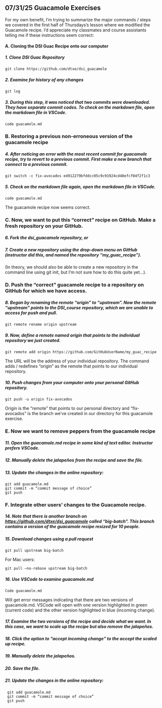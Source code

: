 ## 07/31/25 Guacamole Exercises

For my own benefit, I’m trying to summarize the major commands / steps we covered in the first half of Thursdays’s lesson where we modified the Guacamole recipe.  I’d appreciate my classmates and course assistants telling me if these instructions seem correct:

#### A. Cloning the DSI Guac Recipe onto our computer

##### 1. Clone DSI Guac Repository

``` git clone https://github.com/dtxe/dsi_guacamole ```

##### 2. Examine for history of any changes

``` git log ```

##### 3. During this step, it was noticed that two commits were downloaded.  They have separate commit codes. To check on the markdown file, open the markdown file in VSCode.

``` code guacamole.md ``` 

### B. Restoring a previous non-erroneous version of the guacamole recipe

##### 4. After noticing an error with the most recent commit for guacamole recipe, try to revert to a previous commit.  First make a new branch that connect to a previous commit.

``` git switch -c fix-avocados e4912279bfddcc05c9c91924cd40efcf04f2f1c3 ```

##### 5. Check on the markdown file again, open the markdown file in VSCode.

``` code guacamole.md ```

  The guacamole recipe now seems correct.

 ### C. Now, we want to put this “correct” recipe on GitHub.  Make a fresh repository on your GitHub.

##### 6. Fork the dsi_guacamole repository,  or
##### 7. Create a new repository using the drop-down menu on GitHub (instructor did this, and named the repository “my_guac_recipe”).

(In theory, we should also be able to create a new repository in the command line using git init, but I’m not sure how to do this quite yet…).

### D. Push the “correct” guacamole recipe to a repository on GitHub for which we have access.  

##### 8. Began by renaming the remote “origin” to “upstream”.  Now the remote “upstream” points to the DSI_course repository, which we are unable to access for push and pull.

``` git remote rename origin upstream ```

##### 9. Now, define a remote named origin that points to the individual repository we just created.

``` git remote add origin https://github.com/GitHubUserName/my_guac_recipe ```

The URL will be the address of your individual repository.  The command adds / redefines “origin” as the remote that points to our individual repository.

##### 10. Push changes from your computer onto your personal GitHub repository.

``` git push -u origin fix-avocados ```

Origin is the “remote” that points to our personal directory and “fix-avocados” is the branch we’ve created in our directory for this guacamole exercise.  

### E. Now we want to remove peppers from the guacamole recipe

##### 11. Open the guacamole.md recipe in some kind of text editor.  Instructor prefers VSCode.  
##### 12. Manually delete the jalapeños from the recipe and save the file.
##### 13. Update the changes in the online repository:

```
git add guacamole.md
git commit -m “commit message of choice”
git push
```

### F. Integrate other users’ changes to the Guacamole recipe.

##### 14. Note that there is another branch on https://github.com/dtxe/dsi_guacamole called “big-batch”.  This branch contains a version of the guacamole recipe resized for 10 people.
##### 15. Download changes using a pull request

 ``` git pull upstream big-batch ```

For Mac users: 

``` git pull —no-rebase upstream big-batch ```

##### 16. Use VSCode to examine guacamole.md

``` Code guacamole.md ```

Will get error messages indicating that there are two versions of guacamole.md. VSCode will open with one version highlighted in green (current code) and the other version highlighted in blue (incoming change).  

##### 17. Examine the two versions of the recipe and decide what we want.  In this case, we want to scale up the recipe but also remove the jalapeños.
##### 18. Click the option to “accept incoming change” to the accept the scaled up recipe.
##### 19. Manually delete the jalapeños.
##### 20. Save the file.
##### 21. Update the changes in the online repository:

```
 git add guacamole.md
 git commit -m “commit message of choice”
 git push
```
